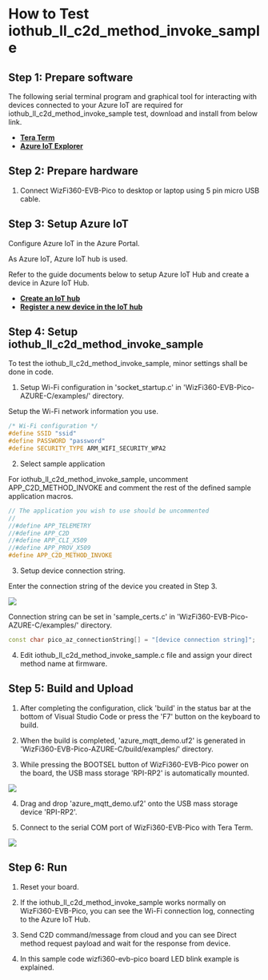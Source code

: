 # How to Test iothub_ll_c2d_method_invoke_sample



## Step 1: Prepare software

The following serial terminal program and graphical tool for interacting with devices connected to your Azure IoT are required for iothub_ll_c2d_method_invoke_sample test, download and install from below link.

- [**Tera Term**][link-tera_term]
- [**Azure IoT Explorer**][link-azure_iot_explorer]



## Step 2: Prepare hardware

1. Connect WizFi360-EVB-Pico to desktop or laptop using 5 pin micro USB cable.



## Step 3: Setup Azure IoT

Configure Azure IoT in the Azure Portal.

As Azure IoT, Azure IoT hub is used.

Refer to the guide documents below to setup Azure IoT Hub and create a device in Azure IoT Hub.

- [**Create an IoT hub**][link-create_an_iot_hub]
- [**Register a new device in the IoT hub**][link-register_a_new_device_in_the_iot_hub]



## Step 4: Setup iothub_ll_c2d_method_invoke_sample

To test the iothub_ll_c2d_method_invoke_sample, minor settings shall be done in code.

1. Setup Wi-Fi configuration in 'socket_startup.c' in 'WizFi360-EVB-Pico-AZURE-C/examples/' directory.

Setup the Wi-Fi network information you use.

```cpp
/* Wi-Fi configuration */
#define SSID "ssid"
#define PASSWORD "password"
#define SECURITY_TYPE ARM_WIFI_SECURITY_WPA2
```

2. Select sample application

For iothub_ll_c2d_method_invoke_sample, uncomment APP_C2D_METHOD_INVOKE and comment the rest of the defined sample application macros.

```cpp
// The application you wish to use should be uncommented
//
//#define APP_TELEMETRY
//#define APP_C2D
//#define APP_CLI_X509
//#define APP_PROV_X509
#define APP_C2D_METHOD_INVOKE

```

3. Setup device connection string.

Enter the connection string of the device you created in Step 3.

![][link-device_connection_string_in_azure_iot_hub]

Connection string can be set in 'sample_certs.c' in 'WizFi360-EVB-Pico-AZURE-C/examples/' directory.

```cpp
const char pico_az_connectionString[] = "[device connection string]";
```

4. Edit iothub_ll_c2d_method_invoke_sample.c file and assign your direct method name at firmware. 
   

## Step 5: Build and Upload

1. After completing the configuration, click 'build' in the status bar at the bottom of Visual Studio Code or press the 'F7' button on the keyboard to build.

2. When the build is completed, 'azure_mqtt_demo.uf2' is generated in 'WizFi360-EVB-Pico-AZURE-C/build/examples/' directory.

3. While pressing the BOOTSEL button of WizFi360-EVB-Pico power on the board, the USB mass storage 'RPI-RP2' is automatically mounted.

![][link-raspberry_pi_pico_usb_mass_storage]

4. Drag and drop 'azure_mqtt_demo.uf2' onto the USB mass storage device 'RPI-RP2'.

5. Connect to the serial COM port of WizFi360-EVB-Pico with Tera Term.

![][link-connect_to_serial_com_port]



## Step 6: Run

1. Reset your board.

2. If the iothub_ll_c2d_method_invoke_sample works normally on WizFi360-EVB-Pico, you can see the Wi-Fi connection log, connecting to the Azure IoT Hub.

3. Send C2D command/message from cloud and you can see Direct method request payload and wait for the response from device.

4. In this sample code wizfi360-evb-pico board LED blink example is explained. 



<!--
Link
-->

[link-tera_term]: https://osdn.net/projects/ttssh2/releases/
[link-azure_iot_explorer]: https://github.com/Azure/azure-iot-explorer/releases
[link-create_an_iot_hub]: https://docs.microsoft.com/en-us/azure/iot-hub/iot-hub-create-through-portal#create-an-iot-hub
[link-register_a_new_device_in_the_iot_hub]: https://docs.microsoft.com/en-us/azure/iot-hub/iot-hub-create-through-portal#register-a-new-device-in-the-iot-hub
[link-device_connection_string_in_azure_iot_hub]: https://github.com/Wiznet/WizFi360-EVB-Pico-AZURE-C/blob/main/static/images/iothub_ll_c2d_method_invoke_sample/device_connection_string_in_azure_iot_hub.png
[link-raspberry_pi_pico_usb_mass_storage]: https://github.com/Wiznet/WizFi360-EVB-Pico-AZURE-C/blob/main/static/images/iothub_ll_c2d_method_invoke_sample/raspberry_pi_pico_usb_mass_storage.png
[link-connect_to_serial_com_port]: https://github.com/Wiznet/WizFi360-EVB-Pico-AZURE-C/blob/main/static/images/iothub_ll_c2d_method_invoke_sample/connect_to_serial_com_port.png
